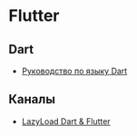 # Flutter

## Dart
- [Руководство по языку Dart](https://metanit.com/dart/tutorial)

## Каналы

- [LazyLoad Dart & Flutter](https://www.youtube.com/c/LearnDartFlutter)
